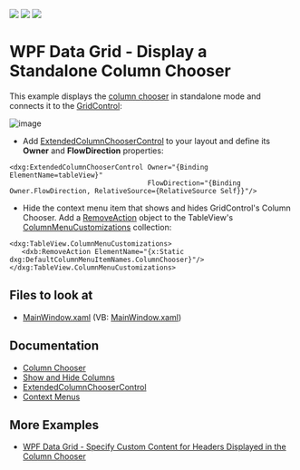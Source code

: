 <!-- default badges list -->
![](https://img.shields.io/endpoint?url=https://codecentral.devexpress.com/api/v1/VersionRange/128649119/22.2.2%2B)
[![](https://img.shields.io/badge/Open_in_DevExpress_Support_Center-FF7200?style=flat-square&logo=DevExpress&logoColor=white)](https://supportcenter.devexpress.com/ticket/details/E1661)
[![](https://img.shields.io/badge/📖_How_to_use_DevExpress_Examples-e9f6fc?style=flat-square)](https://docs.devexpress.com/GeneralInformation/403183)
<!-- default badges end -->
# WPF Data Grid - Display a Standalone Column Chooser

This example displays the [column chooser](http://docs.devexpress.com/WPF/6217/controls-and-libraries/data-grid/visual-elements/common-elements/column-band-chooser) in standalone mode and connects it to the [GridControl](http://docs.devexpress.com/WPF/DevExpress.Xpf.Grid.GridControl):

![image](https://user-images.githubusercontent.com/65009440/173013222-48dffa6d-5f00-48ef-a0cc-eaf1f5d85a00.png)

* Add [ExtendedColumnChooserControl](http://docs.devexpress.com/WPF/DevExpress.Xpf.Grid.ExtendedColumnChooserControl) to your layout and define its **Owner** and **FlowDirection** properties:

```xaml
<dxg:ExtendedColumnChooserControl Owner="{Binding ElementName=tableView}" 
                                  FlowDirection="{Binding Owner.FlowDirection, RelativeSource={RelativeSource Self}}"/>
```

* Hide the context menu item that shows and hides GridControl's Column Chooser. Add a [RemoveAction](https://docs.devexpress.com/WPF/DevExpress.Xpf.Bars.RemoveAction) object to the TableView's [ColumnMenuCustomizations](https://docs.devexpress.com/WPF/DevExpress.Xpf.Grid.DataViewBase.ColumnMenuCustomizations) collection:

```xaml
<dxg:TableView.ColumnMenuCustomizations>
   <dxb:RemoveAction ElementName="{x:Static dxg:DefaultColumnMenuItemNames.ColumnChooser}"/>
</dxg:TableView.ColumnMenuCustomizations>
```

<!-- default file list -->

## Files to look at

* [MainWindow.xaml](./CS/DevExCustomColumnChooser/MainWindow.xaml) (VB: [MainWindow.xaml](./VB/DevExCustomColumnChooser/MainWindow.xaml))

<!-- default file list end -->

## Documentation

* [Column Chooser](http://docs.devexpress.com/WPF/6217/controls-and-libraries/data-grid/visual-elements/common-elements/column-band-chooser)
* [Show and Hide Columns](http://docs.devexpress.com/WPF/6318/controls-and-libraries/data-grid/grid-view-data-layout/columns-and-card-fields/show-and-hide-columns)
* [ExtendedColumnChooserControl](http://docs.devexpress.com/WPF/DevExpress.Xpf.Grid.ExtendedColumnChooserControl)
* [Context Menus](https://docs.devexpress.com/WPF/6587/controls-and-libraries/data-grid/miscellaneous/context-menus)

## More Examples

* [WPF Data Grid - Specify Custom Content for Headers Displayed in the Column Chooser](https://github.com/DevExpress-Examples/wpf-data-grid-custom-content-for-column-chooser-headers)
